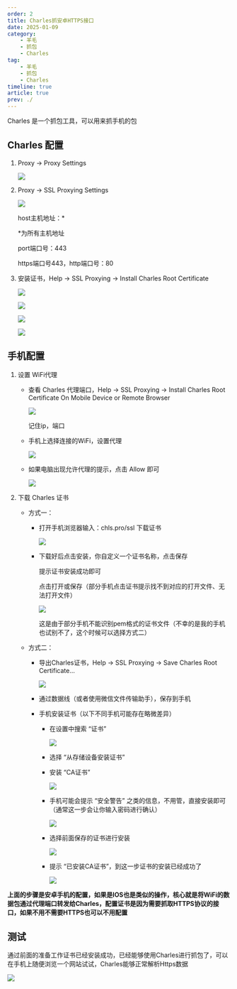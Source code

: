 ```yaml
---
order: 2
title: Charles抓安卓HTTPS接口
date: 2025-01-09
category: 
    - 羊毛
    - 抓包
    - Charles
tag: 
    - 羊毛
    - 抓包
    - Charles
timeline: true
article: true
prev: ./
---
```


Charles 是一个抓包工具，可以用来抓手机的包

## Charles 配置

1. Proxy -> Proxy Settings

   ![](https://raw.githubusercontent.com/du-mozzie/PicGo/master/images/image-20250109105946884.png)

2. Proxy -> SSL Proxying Settings

   ![](https://raw.githubusercontent.com/du-mozzie/PicGo/master/images/image-20250109110059391.png)

   host主机地址：*

   *为所有主机地址

   port端口号：443

   https端口号443，http端口号：80

3. 安装证书，Help -> SSL Proxying -> Install Charles Root Certificate

   ![](https://raw.githubusercontent.com/du-mozzie/PicGo/master/images/image-20250109110619373.png)

   ![](https://raw.githubusercontent.com/du-mozzie/PicGo/master/images/image-20250109110802565.png)

   ![](https://raw.githubusercontent.com/du-mozzie/PicGo/master/images/image-20250109110838359.png)

   ![](https://raw.githubusercontent.com/du-mozzie/PicGo/master/images/image-20250109110905746.png)

## 手机配置

1. 设置 WiFi代理

   - 查看 Charles 代理端口，Help -> SSL Proxying -> Install Charles Root Certificate On Mobile Device or Remote Browser

     ![](https://raw.githubusercontent.com/du-mozzie/PicGo/master/images/image-20250109111911814.png)

     记住ip，端口

   - 手机上选择连接的WiFi，设置代理

     ![](https://raw.githubusercontent.com/du-mozzie/PicGo/master/images/image-20250109112256507.png)
     
   - 如果电脑出现允许代理的提示，点击 Allow 即可

     ![](https://raw.githubusercontent.com/du-mozzie/PicGo/master/images/image-20250109113429964.png)

2. 下载 Charles 证书

   - 方式一：
     - 打开手机浏览器输入：chls.pro/ssl 下载证书
     
       ![](https://raw.githubusercontent.com/du-mozzie/PicGo/master/images/image-20250109113615642.png)
     
     - 下载好后点击安装，你自定义一个证书名称，点击保存
     
       提示证书安装成功即可
     
       点击打开或保存（部分手机点击证书提示找不到对应的打开文件、无法打开文件）
     
       ![](https://raw.githubusercontent.com/du-mozzie/PicGo/master/images/image-20250109113830235.png)
     
       这是由于部分手机不能识别pem格式的证书文件（不幸的是我的手机也试别不了，这个时候可以选择方式二）
     
   - 方式二：

     - 导出Charles证书，Help -> SSL Proxying -> Save Charles Root Certificate...

       ![](https://raw.githubusercontent.com/du-mozzie/PicGo/master/images/image-20250109111334519.png)

     - 通过数据线（或者使用微信文件传输助手），保存到手机

     - 手机安装证书（以下不同手机可能存在略微差异）

       - 在设置中搜索 “证书”

         ![](https://raw.githubusercontent.com/du-mozzie/PicGo/master/images/image-20250109114320222.png)

       - 选择 “从存储设备安装证书”

       - 安装 “CA证书”

         ![](https://raw.githubusercontent.com/du-mozzie/PicGo/master/images/image-20250109114401724.png)

       - 手机可能会提示 “安全警告” 之类的信息，不用管，直接安装即可（通常这一步会让你输入密码进行确认）

         ![](https://raw.githubusercontent.com/du-mozzie/PicGo/master/images/image-20250109114550434.png)

       - 选择前面保存的证书进行安装

         ![](https://raw.githubusercontent.com/du-mozzie/PicGo/master/images/image-20250109124934547.png)

       - 提示 “已安装CA证书”，到这一步证书的安装已经成功了

         ![](https://raw.githubusercontent.com/du-mozzie/PicGo/master/images/image-20250109114747898.png)

**上面的步骤是安卓手机的配置，如果是IOS也是类似的操作，核心就是将WiFi的数据包通过代理端口转发给Charles，配置证书是因为需要抓取HTTPS协议的接口，如果不用不需要HTTPS也可以不用配置**

## 测试

通过前面的准备工作证书已经安装成功，已经能够使用Charles进行抓包了，可以在手机上随便浏览一个网站试试，Charles能够正常解析Https数据

![](https://raw.githubusercontent.com/du-mozzie/PicGo/master/images/image-20250109124833494.png)